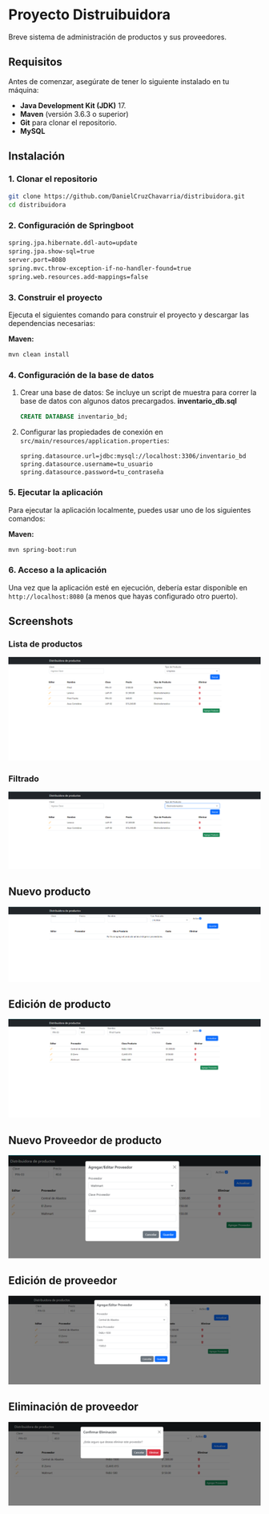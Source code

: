 # Proyecto Distruibuidora

Breve sistema de administración de productos y sus proveedores.

## Requisitos

Antes de comenzar, asegúrate de tener lo siguiente instalado en tu máquina:

- **Java Development Kit (JDK)** 17.
- **Maven** (versión 3.6.3 o superior)
- **Git** para clonar el repositorio.
- **MySQL** 

## Instalación

### 1. Clonar el repositorio

```bash
git clone https://github.com/DanielCruzChavarria/distribuidora.git
cd distribuidora
```

### 2. Configuración de Springboot

```bash
spring.jpa.hibernate.ddl-auto=update
spring.jpa.show-sql=true
server.port=8080
spring.mvc.throw-exception-if-no-handler-found=true
spring.web.resources.add-mappings=false
```

### 3. Construir el proyecto

Ejecuta el siguientes comando para construir el proyecto y descargar las dependencias necesarias:

**Maven:**

```bash
mvn clean install
```

### 4. Configuración de la base de datos


1. Crear una base de datos:
   Se incluye un script de muestra para correr la base de datos con algunos datos precargados.
   **inventario_db.sql**
    ```sql
    CREATE DATABASE inventario_bd;
    ```

2. Configurar las propiedades de conexión en `src/main/resources/application.properties`:


    ```properties
    spring.datasource.url=jdbc:mysql://localhost:3306/inventario_bd
    spring.datasource.username=tu_usuario
    spring.datasource.password=tu_contraseña
    ```

### 5. Ejecutar la aplicación

Para ejecutar la aplicación localmente, puedes usar uno de los siguientes comandos:

**Maven:**

```bash
mvn spring-boot:run
```

### 6. Acceso a la aplicación

Una vez que la aplicación esté en ejecución, debería estar disponible en `http://localhost:8080` (a menos que hayas configurado otro puerto).


## Screenshots

### Lista de productos
![img.png](img.png)

### Filtrado
![img_1.png](img_1.png)

## Nuevo producto
![img_2.png](img_2.png)

## Edición de producto
![img_3.png](img_3.png)

## Nuevo Proveedor de producto
![img_4.png](img_4.png)

## Edición de proveedor
![img_5.png](img_5.png)

## Eliminación de proveedor
![img_6.png](img_6.png)